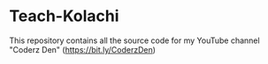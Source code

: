 # Teach-Kolachi
This repository contains all the source code for my YouTube channel "Coderz Den" (https://bit.ly/CoderzDen)
